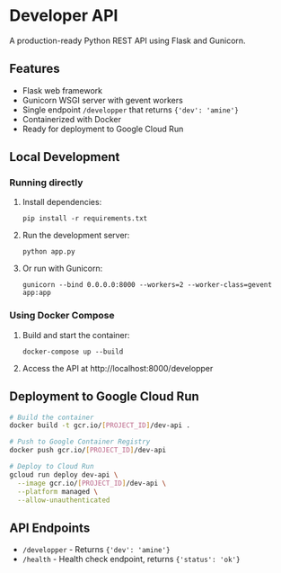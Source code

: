 # Developer API

A production-ready Python REST API using Flask and Gunicorn.

## Features

- Flask web framework
- Gunicorn WSGI server with gevent workers
- Single endpoint `/developper` that returns `{'dev': 'amine'}`
- Containerized with Docker
- Ready for deployment to Google Cloud Run

## Local Development

### Running directly

1. Install dependencies:
   ```
   pip install -r requirements.txt
   ```

2. Run the development server:
   ```
   python app.py
   ```

3. Or run with Gunicorn:
   ```
   gunicorn --bind 0.0.0.0:8000 --workers=2 --worker-class=gevent app:app
   ```

### Using Docker Compose

1. Build and start the container:
   ```
   docker-compose up --build
   ```

2. Access the API at http://localhost:8000/developper

## Deployment to Google Cloud Run

```bash
# Build the container
docker build -t gcr.io/[PROJECT_ID]/dev-api .

# Push to Google Container Registry
docker push gcr.io/[PROJECT_ID]/dev-api

# Deploy to Cloud Run
gcloud run deploy dev-api \
  --image gcr.io/[PROJECT_ID]/dev-api \
  --platform managed \
  --allow-unauthenticated
```

## API Endpoints

- `/developper` - Returns `{'dev': 'amine'}`
- `/health` - Health check endpoint, returns `{'status': 'ok'}`

